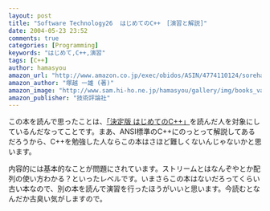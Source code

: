 ```yaml
---
layout: post
title: "Software Technology26  はじめてのC++　[演習と解説]"
date: 2004-05-23 23:52
comments: true
categories: [Programming]
keywords: "はじめて,C++,演習"
tags: [C++]
author: hamasyou
amazon_url: "http://www.amazon.co.jp/exec/obidos/ASIN/4774110124/sorehabooks-22"
amazon_author: "塚越 一雄 (著)"
amazon_image: "http://www.sam.hi-ho.ne.jp/hamasyou/gallery/img/books_value/hazimeteno_c%2B%2B.jpg"
amazon_publisher: "技術評論社"
---
```


この本を読んで思ったことは、<a href="http://www.amazon.co.jp/exec/obidos/ASIN/477410843X/sorehabooks-22" rel="external nofollow">「決定版 はじめてのC++」</a>を読んだ人を対象にしているんだなってことです。まあ、ANSI標準のC++にのっとって解説してあるだろうから、C++を勉強した人ならこの本はさほど難しくないんじゃないかと思います。


<!-- more -->

内容的には基本的なことが問題にされています。ストリームとはなんぞやとか配列の使い方わかる？といったレベルです。いまさらこの本はないだろってくらい古い本なので、別の本を読んで演習を行ったほうがいいと思います。今読むとなんだか古臭い気がしますので。




